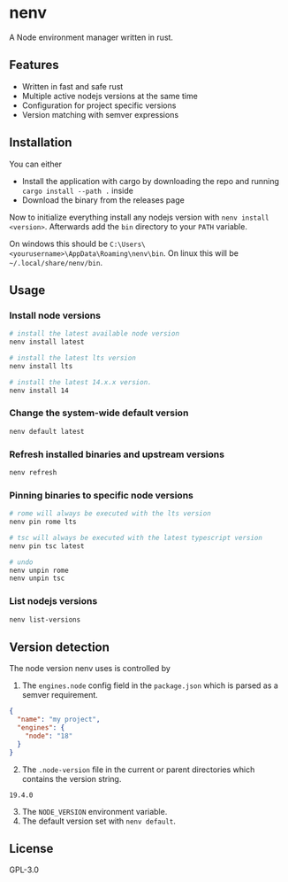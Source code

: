 # nenv

A Node environment manager written in rust.


## Features

- Written in fast and safe rust
- Multiple active nodejs versions at the same time
- Configuration for project specific versions
- Version matching with semver expressions


## Installation

You can either
- Install the application with cargo by downloading the repo and running `cargo install --path .` inside
- Download the binary from the releases page

Now to initialize everything install any nodejs version with `nenv install <version>`.
Afterwards add the `bin` directory to your `PATH` variable.

On windows this should be `C:\Users\<yourusername>\AppData\Roaming\nenv\bin`.
On linux this will be `~/.local/share/nenv/bin`.

## Usage

### Install node versions

```sh
# install the latest available node version
nenv install latest

# install the latest lts version
nenv install lts

# install the latest 14.x.x version.
nenv install 14
```

### Change the system-wide default version

```sh
nenv default latest
```

### Refresh installed binaries and upstream versions

```sh
nenv refresh
```

### Pinning binaries to specific node versions

```sh
# rome will always be executed with the lts version
nenv pin rome lts

# tsc will always be executed with the latest typescript version
nenv pin tsc latest

# undo
nenv unpin rome
nenv unpin tsc
```

### List nodejs versions

```sh
nenv list-versions
```


## Version detection

The node version nenv uses is controlled by

1. The `engines.node` config field in the `package.json` which is parsed as a semver requirement.
```json
{
  "name": "my project",
  "engines": {
    "node": "18"
  }
}
```

2. The `.node-version` file in the current or parent directories which contains the version string.
```
19.4.0  
```

3. The `NODE_VERSION` environment variable.
4. The default version set with `nenv default`.

## License

GPL-3.0